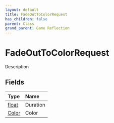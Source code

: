 ```yaml
---
layout: default
title: FadeOutToColorRequest
has_children: false
parent: Class
grand_parent: Game Reflection
---
```

# FadeOutToColorRequest
Description 

## Fields
| Type | Name |
|:-------------|:--------------|
| [float](/game-reflection/components/float.md) | Duration |
| [Color](/game-reflection/classes/color.md) | Color |
